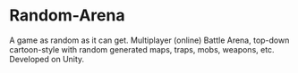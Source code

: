 # Random-Arena
A game as random as it can get. Multiplayer (online) Battle Arena, top-down cartoon-style with random generated maps, traps, mobs, weapons, etc. Developed on Unity.
